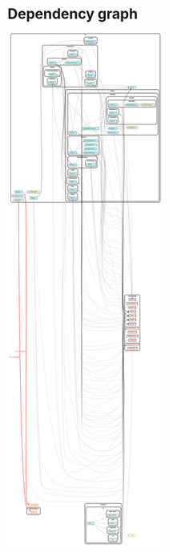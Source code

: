 # Dependency graph

<!-- Load file: ./dependency-cruiser-graph-flat-dot.svg -->

![Dependency graph](./dependency-cruiser-graph-flat-dot.svg)

